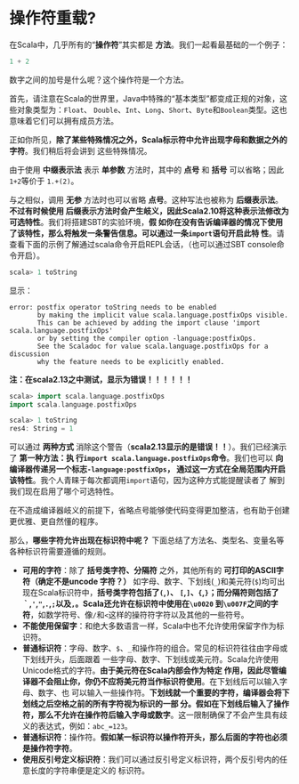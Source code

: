 操作符重载?
===================================================================================
在Scala中，几乎所有的“**操作符**”其实都是 **方法**。我们一起看最基础的一个例子：
```scala
1 + 2
```
数字之间的加号是什么呢？这个操作符是一个方法。

首先，请注意在Scala的世界里，Java中特殊的“基本类型”都变成正规的对象，这些对象类型为：`Float`、
`Double`、`Int`、`Long`、`Short`、`Byte`和`Boolean`类型。这也意味着它们可以拥有成员方法。

正如你所见，**除了某些特殊情况之外，Scala标示符中允许出现字母和数据之外的字符**。我们稍后将会讲到
这些特殊情况。

由于使用 **中缀表示法** 表示 **单参数** 方法时，其中的 **点号** 和 **括号** 可以省略；因此`1+2`等价于
`1.+(2)`。

与之相似，调用 **无参** 方法时也可以省略 **点号**。这种写法也被称为 **后缀表示法**。**不过有时候使用
后缀表示方法时会产生岐义，因此Scala2.10将这种表示法修改为可选特性**。我们将搭建SBT的实验环境，**假
如你在没有告诉编译器的情况下使用了该特性，那么将触发一条警告信息。可以通过一条`import`语句开启此特
性**。请查看下面的示例了解通过scala命令开启REPL会话，（也可以通过SBT console命令开启）。
```scala
scala> 1 toString
```
显示：
```
error: postfix operator toString needs to be enabled
       by making the implicit value scala.language.postfixOps visible.
       This can be achieved by adding the import clause 'import scala.language.postfixOps'
       or by setting the compiler option -language:postfixOps.
       See the Scaladoc for value scala.language.postfixOps for a discussion
       why the feature needs to be explicitly enabled.
```
**注：在scala2.13之中测试，显示为错误！！！！！！**

```scala
scala> import scala.language.postfixOps
import scala.language.postfixOps

scala> 1 toString
res4: String = 1
```
可以通过 **两种方式** 消除这个警告（**scala2.13显示的是错误！！**）。我们已经演示了 **第一种方法：执
行`import scala.language.postfixOps`命令**。我们也可以 **向编译器传递另一个标志`-language:postfixOps`，
通过这一方式在全局范围内开启该特性**。我个人青睐于每次都调用`import`语句，因为这种方式能提醒读者了
解到我们现在启用了哪个可选特性。

在不造成编译器岐义的前提下，省略点号能够使代码变得更加整洁，也有助于创建更优雅、更自然懂的程序。

那么，**哪些字符允许出现在标识符中呢？** 下面总结了方法名、类型名、变量名等各种标识符需要遵循的规则。
+ **可用的字符**：除了 **括号类字符、分隔符** 之外，其他所有的 **可打印的ASCII字符（确定不是uncode
字符？）** 如字母、数字、下划线(`_`)和美元符(`$`)均可出现在Scala标识符中，**括号类字符包括了`(`,`)`、
`[`,`]`、`{`,`}`；而分隔符则包括了`｀`,`'`,`"`,`.`,`;`以及`,`。Scala还允许在标识符中使用在`\u0020`
到`\u007F`之间的字符**，如数学符号、像`/`和`<`这样的操符符字符以及其他的一些符号。
+ **不能使用保留字**：和绝大多数语言一样，Scala中也不允许使用保留字作为标识符。
+ **普通标识符**：字母、数字、`$`、`_`和操作符的组合。常见的标识符往往由字母或下划线开头，后面跟着
一些字母、数字、下划线或美元符。Scala允许使用Unicode格式的字符。**由于美元符在Scala内部会作为特定
作用，因此尽管编译器不会阻止你，你仍不应将美元符当作标识符使用**。在下划线后可以输入字母、数字、也
可以输入一些操作符。**下划线就一个重要的字符，编译器会将下划线之后空格之前的所有字符视为标识的一部
分。假如在下划线后输入了操作符，那么不允许在操作符后输入字母或数字**。这一限制确保了不会产生具有歧
义的表达式，例如：`abc_=123`。
+ **普通标识符**：操作符。**假如某一标识符以操作符开头，那么后面的字符也必须是操作符字符**。
+ **使用反引号定义标识符**：我们可以通过反引号定义标识符，两个反引号内的任意长度的字符串便是定义的
标识符。
    ```scala
    
    ```




